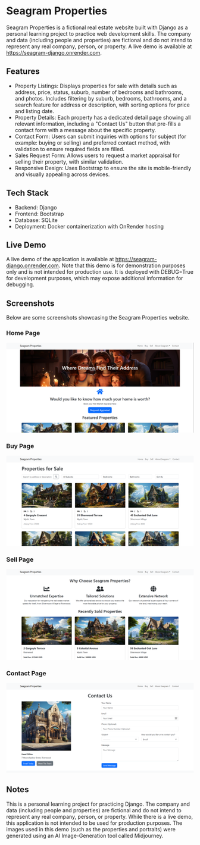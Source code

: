 # Seagram Properties

Seagram Properties is a fictional real estate website built with Django as a personal learning project to practice web development skills. The company and data (including people and properties) are fictional and do not intend to represent any real company, person, or property. A live demo is available at https://seagram-django.onrender.com.

## Features
- Property Listings: Displays properties for sale with details such as address, price, status, suburb, number of bedrooms and bathrooms, and photos. Includes filtering by suburb, bedrooms, bathrooms, and a search feature for address or description, with sorting options for price and listing date.
- Property Details: Each property has a dedicated detail page showing all relevant information, including a "Contact Us" button that pre-fills a contact form with a message about the specific property.
- Contact Form: Users can submit inquiries with options for subject (for example: buying or selling) and preferred contact method, with validation to ensure required fields are filled.
- Sales Request Form: Allows users to request a market appraisal for selling their property, with similar validation.
- Responsive Design: Uses Bootstrap to ensure the site is mobile-friendly and visually appealing across devices.

## Tech Stack
- Backend: Django
- Frontend: Bootstrap
- Database: SQLite
- Deployment: Docker containerization with OnRender hosting

## Live Demo
A live demo of the application is available at https://seagram-django.onrender.com. Note that this demo is for demonstration purposes only and is not intended for production use. It is deployed with DEBUG=True for development purposes, which may expose additional information for debugging.

## Screenshots

Below are some screenshots showcasing the Seagram Properties website.

### Home Page
![Home Page](docs/screenshots/home-page.png)

### Buy Page
![Buy Page](docs/screenshots/buy-page.png)

### Sell Page
![Sell Page](docs/screenshots/sell-page.png)

### Contact Page
![Contact Page](docs/screenshots/contact-page.png)

## Notes
This is a personal learning project for practicing Django. The company and data (including people and properties) are fictional and do not intend to represent any real company, person, or property. While there is a live demo, this application is not intended to be used for production purposes. The images used in this demo (such as the properties and portraits) were generated using an AI Image-Generation tool called Midjourney. 

